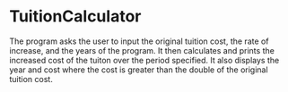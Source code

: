 # TuitionCalculator
The program asks the user to input the original tuition cost, the rate of increase, and the years of the program.
It then calculates and prints the increased cost of the tuiton over the period specified.
It also displays the year and cost where the cost is greater than the double of the original tuition cost. 

